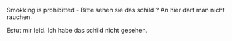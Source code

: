 Smokking is prohibitted - 
Bitte sehen sie das schild ? 
An hier darf man nicht rauchen.

Estut mir leid. Ich habe das schild nicht gesehen.